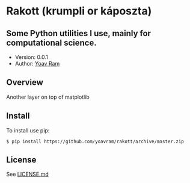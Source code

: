 # Rakott (krumpli or káposzta)
## Some Python utilities I use, mainly for computational science.

- Version: 0.0.1
- Author: [Yoav Ram](http://www.yoavram.com)

## Overview

Another layer on top of matplotlib

## Install

To install use pip:

    $ pip install https://github.com/yoavram/rakott/archive/master.zip

## License

See [LICENSE.md](LICENSE.md)
